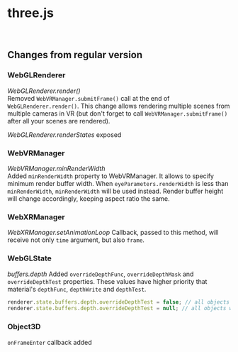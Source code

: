 three.js
========

<br/>

## Changes from regular version

### WebGLRenderer

_WebGLRenderer.render()_  
Removed `WebVRManager.submitFrame()` call at the end of `WebGLRenderer.render()`. This change allows rendering multiple scenes from multiple cameras in VR (but don't forget to call `WebVRManager.submitFrame()` after all your scenes are rendered).

_WebGLRenderer.renderStates_ exposed


  
### WebVRManager

_WebVRManager.minRenderWidth_  
Added `minRenderWidth` property to WebVRManager. It allows to specify minimum render buffer width. When `eyeParameters.renderWidth` is less than `minRenderWidth`, `minRenderWidth` will be used instead. Render buffer height will change accordingly, keeping aspect ratio the same.

### WebXRManager

_WebXRManager.setAnimationLoop_
Callback, passed to this method, will receive not only `time` argument, but also `frame`.


### WebGLState

_buffers.depth_
Added `overrideDepthFunc`, `overrideDepthMask` and `overrideDepthTest` properties. These values have higher priority that material's `depthFunc`, `depthWrite` and `depthTest`.

```js
renderer.state.buffers.depth.overrideDepthTest = false; // all objects will be rendered as if their material.depthTest === false
renderer.state.buffers.depth.overrideDepthTest = null; // all objects will be rendered by default (based on material settings)
```

### Object3D

`onFrameEnter` callback added
